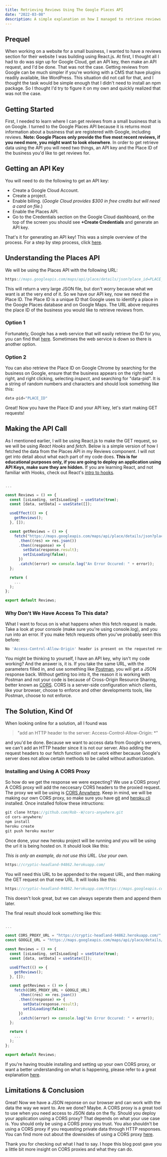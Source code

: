 ```yaml
---
title: Retrieving Reviews Using The Google Places API
date: "2022-03-08"
description: A simple explanation on how I managed to retrieve reviews using Google API and the obstacles I encountered, using React.js.
---
```


## Prequel

When working on a website for a small business, I wanted to have a reviews section for their website I was building using React.js. At first, I thought all I had to do was sign up for Google Cloud, get an API key, then make an API request, and I'd be done. That was not the case. Getting reviews from Google can be much simpler if you're working with a CMS that have plugins readily available, like WordPress. This situation did not call for that, and I thought the task would be simple enough that I didn't need to install an npm package. So I thought I'd try to figure it on my own and quickly realized that was not the case.

## Getting Started

First, I needed to learn where I can get reviews from a small business that is on Google. I turned to the Google Places API because it is returns most information about a business that are registered with Google, including reviews. **Note: Google Places only provide the five most recent reviews, if you need more, you might want to look elsewhere**. In order to get retrieve data using the API you will need two things, an API key and the Place ID of the business you'd like to get reviews for.

## Getting an API Key

You will need to do the following to get an API key:

- Create a Google Cloud Account.
- Create a project.
- Enable billing. (_Google Cloud provides $300 in free credits but will need a card on file._)
- Enable the Places API.
- Go to the Credentials section on the Google Cloud dashboard, on the top of the screen you should see **+Create Credentials** and generate an API key.

That's it for generating an API key! This was a simple overview of the process. For a step by step process, click [here](https://developers.google.com/maps/documentation/places/web-service/cloud-setup).

## Understanding the Places API

We will be using the Places API with the following URL:

```js
https://maps.googleapis.com/maps/api/place/details/json?place_id=PLACE_ID&key=YOUR_API_KEY
```

This will return a very large JSON file, but don't worry because what we want is at the very end of it.
So we have our API key, now we need the Place ID. The Place ID is a unique ID that Google uses to identify a place in the Google Places database and on Google Maps. The URL above requires the place ID of the business you would like to retrieve reviews from.

### Option 1

Fortunately, Google has a web service that will easily retrieve the ID for you, you can find that [here](https://developers.google.com/maps/documentation/places/web-service/place-id). Sometimses the web service is down so there is another option.

### Option 2

You can also retrieve the Place ID on Google Chrome by searching for the business on Google, ensure that the business appears on the right hand right, and right clicking, selecting _inspect_, and searching for "data-pid". It is a string of random numbers and characters and should look something like this:

```js
data-pid="PLACE_ID"
```

Great! Now you have the Place ID and your API key, let's start making GET requests!

## Making the API Call

As I mentioned earlier, I will be using React.js to make the GET request, so we will be using _React Hooks_ and _fetch_. Below is a simple version of how I fetched the data from the Places API in my Reviews component. I will not get into detail about what each part of my code does. **This is for educational purposes only, if you are going to deploy an application using API Keys, make sure they are hidden.** If you are learning React, and not familiar with Hooks, check out React's [intro to hooks](https://reactjs.org/docs/hooks-intro.html).

```js

...

const Reviews = () => {
  const [isLoading, setIsLoading] = useState(true);
  const [data, setData] = useState([]);

  useEffect(() => {
    getReviews();
  }, []);

  const getReviews = () => {
    fetch("https://maps.googleapis.com/maps/api/place/details/json?place_id=PLACE_ID&key=YOUR_API_KEY")
      .then((res) => res.json())
      .then((response) => {
        setData(response.result);
        setIsLoading(false);
      })
      .catch((error) => console.log("An Error Occured: " + error));
  };

  return (
    ...
  );
};

export default Reviews;
```

### Why Don't We Have Access To This data?

What I want to focus on is what happens when this fetch request is made. Take a look at your console (make sure you're using console.log), and you run into an error. If you make fetch requests often you've probably seen this before:

```js
No 'Access-Control-Allow-Origin' header is present on the requested resource. Origin 'http://localhost:3000' is therefore not allowed access.
```

You might be thinking to yourself, I have an API key, why isn't my code working? And the answer is, it is. If you take the same URL, with the parameters filled in, and use something like [Postman](https://www.postman.com/), you will get a JSON response back. Without getting too into it, the reason it is working with Postman and not your code is because of Cross-Origin Resource Sharing, better known as [CORS](https://developer.mozilla.org/en-US/docs/Web/HTTP/CORS). CORS is a server-side configuration which clients, like your browser, choose to enforce and other developments tools, like Postman, choose to not enforce.

## The Solution, Kind Of

When looking online for a solution, all I found was

> "add an HTTP header to the server: Access-Control-Allow-Origin: \*"

and you'd be done. Because we want to access data from Google's servers, we can't add an HTTP header since it is not our server. Also adding the request headers to our fetch function will not work either because Google's server does not allow certain methods to be called without authorization.

### Installing and Using A CORS Proxy

So how do we get the response we were expecting? We use a CORS proxy! A CORS proxy will add the neccesary CORS headers to the proxied request. The proxy we will be using is [CORS Anywhere](https://github.com/Rob--W/cors-anywhere/). Keep in mind, we will be making our own CORS proxy, so make sure you have [git](https://git-scm.com/) and [heroku cli](https://devcenter.heroku.com/articles/heroku-cli_) installed. Once installed follow these intructions:

```js
git clone https://github.com/Rob--W/cors-anywhere.git
cd cors-anywhere/
npm install
heroku create
git push heroku master
```

Once done, your new heroku project will be running and you will be using the url it is being hosted on.
It should look like this:

_This is only an example, do not use this URL. Use your own._

```js
https://cryptic-headland-94862.herokuapp.com/
```

You will need this URL to be appended to the request URL, and then making the GET request on that new URL.
It will looks like this:

```js
https://cryptic-headland-94862.herokuapp.com/https://maps.googleapis.com/maps/api/place/details/json?place_id=PLACE_ID&key=YOUR_API_KEY
```

This doesn't look great, but we can always seperate them and append them later.

The final result should look something like this:

```js

...

const CORS_PROXY_URL = "https://cryptic-headland-94862.herokuapp.com/"
const GOOGLE_URL = "https://maps.googleapis.com/maps/api/place/details/json?place_id=PLACE_ID&key=YOUR_API_KEY";

const Reviews = () => {
  const [isLoading, setIsLoading] = useState(true);
  const [data, setData] = useState([]);

  useEffect(() => {
    getReviews();
  }, []);

  const getReviews = () => {
    fetch(CORS_PROXY_URL + GOOGLE_URL)
      .then((res) => res.json())
      .then((response) => {
        setData(response.result);
        setIsLoading(false);
      })
      .catch((error) => console.log("An Error Occured: " + error));
  };

  return (
    ...
  );
};

export default Reviews;
```

If you're having trouble installing and setting up your own CORS proxy, or want a better understanding on what is happening, please refer to a great explanation [here](https://stackoverflow.com/questions/43871637/no-access-control-allow-origin-header-is-present-on-the-requested-resource-whe/43881141#43881141).

## Limitations & Conclusion

Great! Now we have a JSON reponse on our browser and can work with the data the way we want to. Are we done? Maybe. A CORS proxy is a great tool to use when you need access to JSON data on the fly. Should you deploy your application using a CORS proxy? That depends on what your use case is. You should only be using a CORS proxy you trust. You also shouldn't be using a CORS proxy if you requesting private data through HTTP responses. You can find more out about the downsides of using a CORS proxy [here](https://httptoolkit.tech/blog/cors-proxies/).

Thank you for checking out what I had to say. I hope this blog post gave you a little bit more insight on CORS proxies and what they can do.
